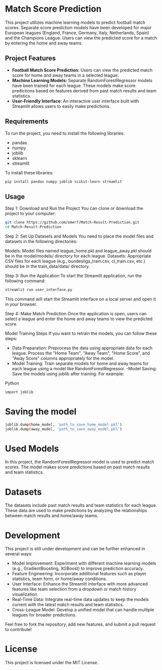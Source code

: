 # Match Score Prediction

This project utilizes machine learning models to predict football match scores. Separate score prediction models have been developed for major European leagues (England, France, Germany, Italy, Netherlands, Spain) and the Champions League. Users can view the predicted score for a match by entering the home and away teams.

## Project Features

-   **Football Match Score Prediction:** Users can view the predicted match score for home and away teams in a selected league.
-   **Machine Learning Models:** Separate RandomForestRegressor models have been trained for each league. These models make score predictions based on features derived from past match results and team statistics.
-   **User-Friendly Interface:** An interactive user interface built with Streamlit allows users to easily make predictions.

## Requirements

To run the project, you need to install the following libraries:

-   pandas
-   numpy
-   joblib
-   sklearn
-   streamlit

To install these libraries:

```bash
pip install pandas numpy joblib scikit-learn streamlit
```

## Usage
Step 1: Download and Run the Project
You can clone or download the project to your computer:
```bash
git clone https://github.com/omerf/Match-Result-Prediction.git
cd Match-Result-Prediction
```

Step 2: Set Up Datasets and Models
You need to place the model files and datasets in the following directories:

Models: Model files named league_home.pkl and league_away.pkl should be in the model/models/ directory for each league.
Datasets: Appropriate CSV files for each league (e.g., bundesliga_train.csv, cl_train.csv, etc.) should be in the train_data/data/ directory.

Step 3: Run the Application
To start the Streamlit application, run the following command:

```bash
streamlit run user_interface.py
```
This command will start the Streamlit interface on a local server and open it in your browser.

Step 4: Make Match Prediction
Once the application is open, users can select a league and enter the home and away teams to view the predicted score.

Model Training Steps
If you want to retrain the models, you can follow these steps:

- Data Preparation: Preprocess the data using appropriate data for each league. Process the "Home Team", "Away Team", "Home Score", and "Away Score" columns appropriately for the model.
- Model Training: Train separate models for home and away teams for each league using a model like RandomForestRegressor.
-Model Saving: Save the models using joblib after training. For example:

Python
```bash
import joblib
```
# Saving the model

``` bash
joblib.dump(home_model, 'path_to_save_home_model.pkl')
joblib.dump(away_model, 'path_to_save_away_model.pkl')
```

# Used Models
In this project, the RandomForestRegressor model is used to predict match scores. The model makes score predictions based on past match results and team statistics.

# Datasets
The datasets include past match results and team statistics for each league. These data are used to make predictions by analyzing the relationships between match results and home/away teams.

# Development
This project is still under development and can be further enhanced in several ways:

- Model Improvement: Experiment with different machine learning models (e.g., GradientBoosting, XGBoost) to improve prediction accuracy.
- Feature Engineering: Incorporate additional features such as player statistics, team form, or home/away conditions.
- User Interface: Enhance the Streamlit interface with more advanced features like team selection from a dropdown or match history visualization.
- Real-Time Data: Integrate real-time data updates to keep the models current with the latest match results and team statistics.
- Cross-League Model: Develop a unified model that can handle multiple leagues for broader predictions.

Feel free to fork the repository, add new features, and submit a pull request to contribute!

# License
This project is licensed under the MIT License.
